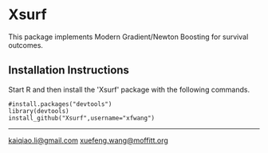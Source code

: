 # Xsurf
This package implements Modern Gradient/Newton Boosting for survival outcomes.


Installation Instructions
-------------------------
Start R and then install the 'Xsurf' package with the following commands.
```
#install.packages("devtools")
library(devtools)
install_github("Xsurf",username="xfwang")
```

-------------------------
kaiqiao.li@gmail.com 
xuefeng.wang@moffitt.org
